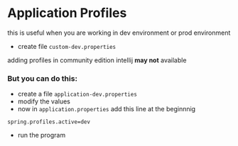 # Application Profiles

this is useful when you are working in dev environment or prod environment

- create file `custom-dev.properties`

adding profiles in community edition intellij **may not** available

### But you can do this:
- create a file `application-dev.properties`
- modify the values
- now in `application.properties` add this line at the beginnnig
``` 
spring.profiles.active=dev
```
- run the program 
